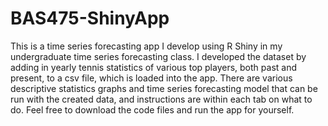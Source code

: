# BAS475-ShinyApp

This is a time series forecasting app I develop using R Shiny in my undergraduate time series forecasting class. I developed the dataset by adding in yearly tennis statistics of various top players, both past and present, to a csv file, which is loaded into the app. There are various descriptive statistics graphs and time series forecasting model that can be run with the created data, and instructions are within each tab on what to do. Feel free to download the code files and run the app for yourself.
